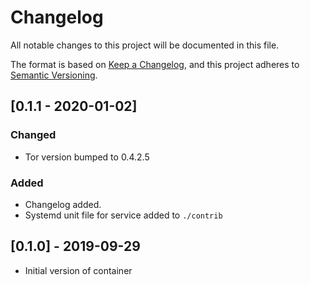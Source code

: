 # Changelog
All notable changes to this project will be documented in this file.

The format is based on [Keep a Changelog](https://keepachangelog.com/en/1.0.0/),
and this project adheres to [Semantic Versioning](https://semver.org/spec/v2.0.0.html).

## [0.1.1 - 2020-01-02]

### Changed
- Tor version bumped to 0.4.2.5

### Added
- Changelog added.
- Systemd unit file for service added to `./contrib`


## [0.1.0] - 2019-09-29
- Initial version of container
